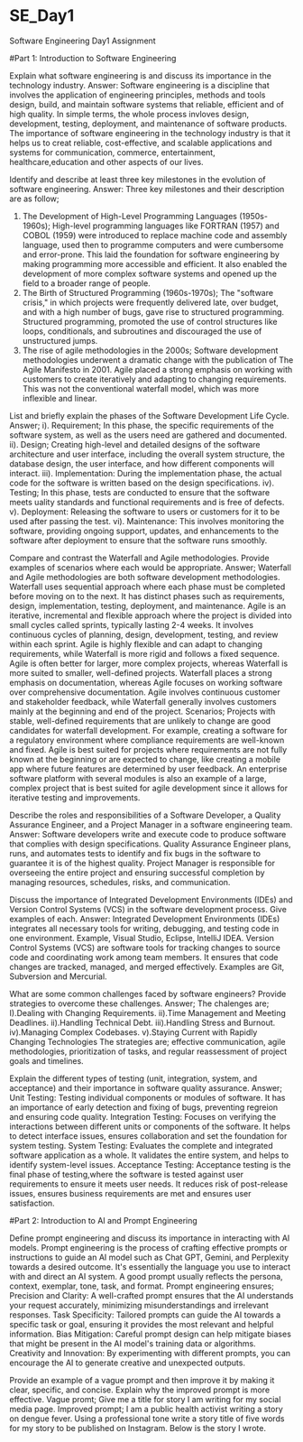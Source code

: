 # SE_Day1
Software Engineering Day1 Assignment

#Part 1: Introduction to Software Engineering

Explain what software engineering is and discuss its importance in the technology industry. Answer: Software engineering is a discipline that involves the application of engineering principles, methods and tools design, build, and maintain software systems that reliable, efficient and of high quality. In simple terms, the whole process invloves design, development, testing, deployment, and maintenance of software products. The importance of software engineering in the technology industry is that it helps us to creat reliable, cost-effective, and scalable applications and systems for communication, commerce, entertainment, healthcare,education and other aspects of our lives.


Identify and describe at least three key milestones in the evolution of software engineering. 
Answer: Three key milestones and their description are as follow;
1. The Development of High-Level Programming Languages (1950s-1960s);
High-level programming languages like FORTRAN (1957) and COBOL (1959) were introduced to replace machine code and assembly language, used then to programme computers and were cumbersome and error-prone. This laid the foundation for software engineering by making programming more accessible and efficient. It also enabled the development of more complex software systems and opened up the field to a broader range of people.
2. The Birth of Structured Programming (1960s-1970s);
The "software crisis," in which projects were frequently delivered late, over budget, and with a high number of bugs, gave rise to structured programming. Structured programming,  promoted the use of control structures like loops, conditionals, and subroutines and discouraged the use of unstructured jumps.
3. The rise of agile methodologies in the 2000s;
Software development methodologies underwent a dramatic change with the publication of The Agile Manifesto in 2001. Agile placed a strong emphasis on working with customers to create iteratively and adapting to changing requirements. This was not the conventional waterfall model, which was more inflexible and linear.


List and briefly explain the phases of the Software Development Life Cycle.
Answer; 
i). Requirement; In this phase, the specific requirements of the software system, as well as the users need are gathered and documented.
ii). Design; Creating high-level and detailed designs of the software architecture and user interface, including the overall system structure, the database design, the user interface, and how different components will interact.
iii). Implementation: During the implementation phase, the actual code for the software is written based on the design specifications. 
iv). Testing; In this phase, tests are conducted to ensure that the software meets uality standards and functional requirements and is free of defects.
v). Deployment: Releasing the software to users or customers for it to be used after passing the test.
vi). Maintenance: This involves monitoring the software, providing ongoing support, updates, and enhancements to the software after deployment to ensure that the software runs smoothly.



Compare and contrast the Waterfall and Agile methodologies. Provide examples of scenarios where each would be appropriate.
Answer; 
Waterfall and Agile methodologies are both software development methodologies. Waterfall uses sequential approach where each phase must be completed before moving on to the next. It has distinct phases such as requirements, design, implementation, testing, deployment, and maintenance. 
Agile is an iterative, incremental and flexible approach where the project is divided into small cycles called sprints, typically lasting 2-4 weeks. It  involves continuous cycles of planning, design, development, testing, and review within each sprint.
Agile is highly flexible and can adapt to changing requirements, while Waterfall is more rigid and follows a fixed sequence.
Agile is often better for larger, more complex projects, whereas Waterfall is more suited to smaller, well-defined projects.
Waterfall places a strong emphasis on documentation, whereas Agile focuses on working software over comprehensive documentation.
Agile involves continuous customer and stakeholder feedback, while Waterfall generally involves customers mainly at the beginning and end of the project.
Scenarios; Projects with stable, well-defined requirements that are unlikely to change are good candidates for waterfall development. For example, creating a software for a regulatory environment where compliance requirements are well-known and fixed.  Agile is best suited for projects where requirements are not fully known at the beginning or are expected to change, like creating a mobile app where future features are determined by user feedback. An enterprise software platform with several modules is also an example of a large, complex project that is best suited for agile development since it allows for iterative testing and improvements.


Describe the roles and responsibilities of a Software Developer, a Quality Assurance Engineer, and a Project Manager in a software engineering team.
Answer: 
Software developers write and execute code to produce software that complies with design specifications. Quality Assurance Engineer plans, runs, and automates tests to identify and fix bugs in the software to guarantee it is of the highest quality. Project Manager is responsible for overseeing the entire project and ensuring successful completion by managing resources, schedules, risks, and communication.

Discuss the importance of Integrated Development Environments (IDEs) and Version Control Systems (VCS) in the software development process. Give examples of each.
Answer: Integrated Development Environments (IDEs) integrates all necessary tools for writing, debugging, and testing code in one environment. Example, Visual Studio, Eclipse, IntelliJ IDEA.
Version Control Systems (VCS) are software tools for tracking changes to source code and coordinating work among team members. It ensures that code changes are tracked, managed, and merged effectively. Examples are Git, Subversion and Mercurial.


What are some common challenges faced by software engineers? Provide strategies to overcome these challenges.
Answer; 
The chalenges are; I).Dealing with Changing Requirements. ii).Time Management and Meeting Deadlines. ii).Handling Technical Debt. iii).Handling Stress and Burnout. iv).Managing Complex Codebases. v).Staying Current with Rapidly Changing Technologies
The strategies are; effective communication, agile methodologies, prioritization of tasks, and regular reassessment of project goals and timelines.


Explain the different types of testing (unit, integration, system, and acceptance) and their importance in software quality assurance.
Answer;
Unit Testing: Testing individual components or modules of software. It has an importance of early detection and fixing of bugs, preventing regreion and ensuring code quality.
Integration Testing: Focuses on verifying the interactions between different units or components of the software. It helps to detect interface issues, ensures collaboration and set the foundation for system testing.
System Testing: Evaluates the complete and integrated software application as a whole. It validates the entire system, and helps to identify system-level issues.
Acceptance Testing: Acceptance testing is the final phase of testing,where the software is tested against user requirements to ensure it meets user needs. It reduces risk of post-release issues, ensures business requirements are met and ensures user satisfaction.


#Part 2: Introduction to AI and Prompt Engineering


Define prompt engineering and discuss its importance in interacting with AI models.
Prompt engineering is the process of crafting effective prompts or instructions to guide an AI model such as Chat GPT, Gemini, and Perplexity towards a desired outcome. It's essentially the language you use to interact with and direct an AI system. A good prompt usually reflects the persona, context, exemplar, tone, task, and format.
Prompt engineering ensures; 
Precision and Clarity: A well-crafted prompt ensures that the AI understands your request accurately, minimizing misunderstandings and irrelevant responses.
Task Specificity: Tailored prompts can guide the AI towards a specific task or goal, ensuring it provides the most relevant and helpful information.
Bias Mitigation: Careful prompt design can help mitigate biases that might be present in the AI model's training data or algorithms.
Creativity and Innovation: By experimenting with different prompts, you can encourage the AI to generate creative and unexpected outputs.

Provide an example of a vague prompt and then improve it by making it clear, specific, and concise. Explain why the improved prompt is more effective.
Vague promt; Give me a title for story I am writing for my social media page.
Improved prompt; I am a public health activist writing a story on dengue fever. Using a professional tone write a story title of five words for my story to be published on Instagram. Below is the story I wrote.
